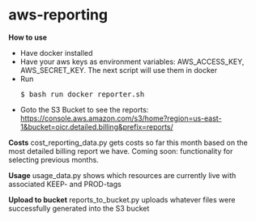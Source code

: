 # aws-reporting

**How to use**
* Have docker installed
* Have your aws keys as environment variables: AWS_ACCESS_KEY, AWS_SECRET_KEY. The next script will use them in docker
* Run <pre>$ bash run_docker_reporter.sh</pre>
* Goto the S3 Bucket to see the reports: https://console.aws.amazon.com/s3/home?region=us-east-1&bucket=oicr.detailed.billing&prefix=reports/

**Costs**
cost_reporting_data.py gets costs so far this month based on the most detailed billing report we have. Coming soon: functionality for selecting previous months.

**Usage**
usage_data.py shows which resources are currently live with associated KEEP- and PROD-tags

**Upload to bucket**
reports_to_bucket.py uploads whatever files were successfully generated into the S3 bucket
